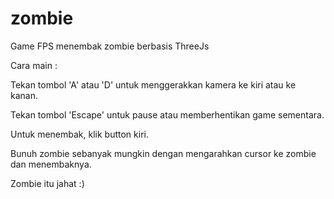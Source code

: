 # zombie

Game FPS menembak zombie berbasis ThreeJs

Cara main :

Tekan tombol 'A' atau 'D' untuk menggerakkan kamera ke kiri atau ke kanan.

Tekan tombol 'Escape' untuk pause atau memberhentikan game sementara.

Untuk menembak, klik button kiri.

Bunuh zombie sebanyak mungkin dengan mengarahkan cursor ke zombie dan menembaknya.

Zombie itu jahat :)
